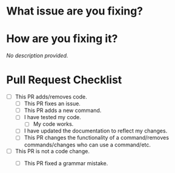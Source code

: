# What issue are you fixing?
<!Please provide the issue number in short hand syntax (#issue_number).>
# How are you fixing it?
*No description provided.*

# Pull Request Checklist
<!Please fill this out. (PR stands for Pull Request)>
- [ ] This PR adds/removes code.
  -  [ ] This PR fixes an issue.
  -   [ ] This PR adds a new command.
  -   [ ] I have tested my code.
      -  [ ] My code works.
  - [ ] I have updated the documentation to reflect my changes.
  - [ ] This PR changes the functionality of a command/removes commands/changes who can use a command/etc.
- [ ] This PR is not a code change.
  - [ ] This PR fixed a grammar mistake.
  
